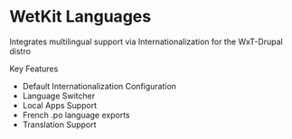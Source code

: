 WetKit Languages
===============
Integrates multilingual support via Internationalization for the WxT-Drupal distro

Key Features
* Default Internationalization Configuration
* Language Switcher
* Local Apps Support
* French .po language exports
* Translation Support

